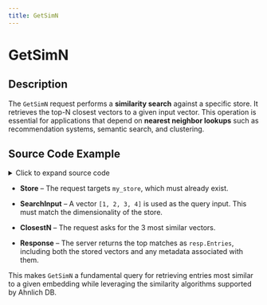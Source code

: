 ```yaml
---
title: GetSimN
---
```


# GetSimN

## Description

The `GetSimN` request performs a **similarity search** against a specific store. It retrieves the top-N closest vectors to a given input vector. This operation is essential for applications that depend on **nearest neighbor lookups** such as recommendation systems, semantic search, and clustering.

## Source Code Example

<details>
  <summary>Click to expand source code</summary>

```go
package main

import (
    "context"
    "fmt"
    "log"
    "time"


    "google.golang.org/grpc"
    "google.golang.org/grpc/credentials/insecure"


    dbsvc   "github.com/deven96/ahnlich/sdk/ahnlich-client-go/grpc/services/db_service"
    dbquery "github.com/deven96/ahnlich/sdk/ahnlich-client-go/grpc/db/query"
    keyval  "github.com/deven96/ahnlich/sdk/ahnlich-client-go/grpc/keyval"
)


const ServerAddr = "127.0.0.1:1369"


// ExampleDBClient holds the gRPC connection, client, and context.
type ExampleDBClient struct {
    conn   *grpc.ClientConn
    client dbsvc.DBServiceClient
    ctx    context.Context
}


// NewDBClient connects to the Ahnlich DB server.
func NewDBClient(ctx context.Context) (*ExampleDBClient, error) {
    conn, err := grpc.DialContext(
        ctx,
        ServerAddr,
        grpc.WithTransportCredentials(insecure.NewCredentials()),
        grpc.WithBlock(),
    )
    if err != nil {
        return nil, fmt.Errorf("failed to dial DB server %q: %w", ServerAddr, err)
    }
    client := dbsvc.NewDBServiceClient(conn)
    return &ExampleDBClient{conn: conn, client: client, ctx: ctx}, nil
}


// Close closes the gRPC connection.
func (c *ExampleDBClient) Close() error {
    return c.conn.Close()
}


// -------------------- GetSimN --------------------
func (c *ExampleDBClient) exampleGetSimN() error {
    resp, err := c.client.GetSimN(c.ctx, &dbquery.GetSimN{
        Store:       "my_store",
        SearchInput: &keyval.StoreKey{Key: []float32{1, 2, 3, 4}},
        ClosestN:    3,
    })
    if err != nil {
        return err
    }
    fmt.Println("GetSimN Results:")
    for _, entry := range resp.Entries {
        fmt.Println(" - Key:", entry.Key.Key, "Value:", entry.Value.Value)
    }
    return nil
}


// -------------------- Main --------------------
func main() {
    ctx, cancel := context.WithTimeout(context.Background(), 10*time.Second)
    defer cancel()


    client, err := NewDBClient(ctx)
    if err != nil {
        log.Fatalf("Failed to create DB client: %v", err)
    }
    defer client.Close()


    if err := client.exampleGetSimN(); err != nil {
        log.Fatalf("GetSimN failed: %v", err)
    }
}

```

</details>

- **Store** – The request targets `my_store`, which must already exist.

- **SearchInput** – A vector `[1, 2, 3, 4]` is used as the query input. This must match the dimensionality of the store.

- **ClosestN** – The request asks for the 3 most similar vectors.

- **Response** – The server returns the top matches as `resp.Entries`, including both the stored vectors and any metadata associated with them.

This makes `GetSimN` a fundamental query for retrieving entries most similar to a given embedding while leveraging the similarity algorithms supported by Ahnlich DB.

